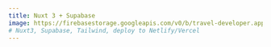 ```yaml
---
title: Nuxt 3 + Supabase
image: https://firebasestorage.googleapis.com/v0/b/travel-developer.appspot.com/o/work%2Fjet-1.jpg?alt=media&token=df75e0fa-4702-4467-9739-6318845be166
# Nuxt3, Supabase, Tailwind, deploy to Netlify/Vercel
---
```


